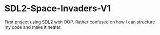 # SDL2-Space-Invaders-V1

First project using SDL2 with OOP. Rather confused on how I can structure my code and make it neater. 
